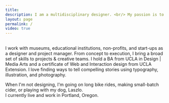 ```yaml
---
title:
description: I am a multidisciplinary designer. <br/> My passion is to find exciting ways to create educational experiences for nonprofits and cultural institutions.
layout: page
permalink: /
video: true
---
```


<br />
I work with museums, educational institutions, non-profits, and start-ups as a designer and project manager. From concept to execution, I bring a broad set of skills to projects & creative teams. I hold a BA from UCLA in Design | Media Arts and a certificate of Web and Interaction design from UCLA Extension. I love finding ways to tell compelling stories using typography, illustration, and photography.
<br />

When I'm not designing, I'm going on long bike rides, making small-batch cider, or playing with my dog, Laszlo.
<br />
I currently live and work in Portland, Oregon.
<br />
